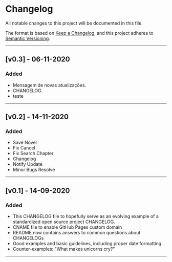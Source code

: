 # Changelog

All notable changes to this project will be documented in this file.

The format is based on [Keep a Changelog](https://keepachangelog.com/en/1.0.0/),
and this project adheres to [Semantic Versioning](https://semver.org/spec/v2.0.0.html).

<hr>

## [v0.3] - 06-11-2020

### Added

- Mensagem de novas atualizações.
- CHANGELOG.
- teste

<hr>

## [v0.2] - 14-11-2020

### Added

- Save Novel
- Fix Cancel
- Fix Search Chapter
- Changelog
- Notify Update
- Minor Bugs Resolve

<hr>

## [v0.1] - 14-09-2020

### Added

- This CHANGELOG file to hopefully serve as an evolving example of a
  standardized open source project CHANGELOG.
- CNAME file to enable GitHub Pages custom domain
- README now contains answers to common questions about CHANGELOGs
- Good examples and basic guidelines, including proper date formatting.
- Counter-examples: "What makes unicorns cry?"
<hr>
